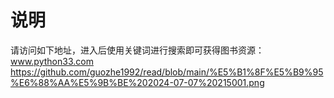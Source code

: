 # 说明
请访问如下地址，进入后使用关键词进行搜索即可获得图书资源：www.python33.com
https://github.com/guozhe1992/read/blob/main/%E5%B1%8F%E5%B9%95%E6%88%AA%E5%9B%BE%202024-07-07%20215001.png
